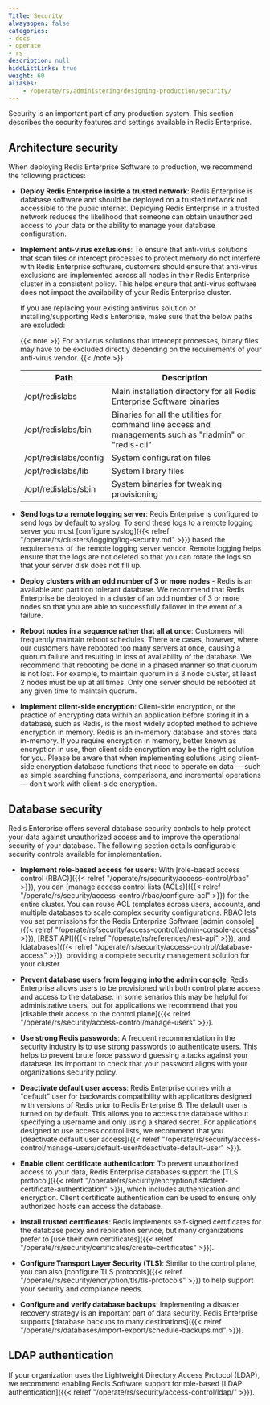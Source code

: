 ```yaml
---
Title: Security
alwaysopen: false
categories:
- docs
- operate
- rs
description: null
hideListLinks: true
weight: 60
aliases:
    - /operate/rs/administering/designing-production/security/
---
```

Security is an important part of any production system. This section describes the security features and settings available in Redis Enterprise.

## Architecture security

When deploying Redis Enterprise Software to production, we recommend the following practices:

- **Deploy Redis Enterprise inside a trusted network**:  Redis Enterprise is database software and should be deployed on a trusted network not accessible to the public internet. Deploying Redis Enterprise in a trusted network reduces the likelihood that someone can obtain unauthorized access to your data or the ability to manage your database configuration.

- **Implement anti-virus exclusions**: To ensure that anti-virus solutions that scan files or intercept processes to protect memory do not interfere with Redis Enterprise software, customers should ensure that anti-virus exclusions are implemented across all nodes in their Redis Enterprise cluster in a consistent policy. This helps ensure that anti-virus software does not impact the availability of your Redis Enterprise cluster.

    If you are replacing your existing antivirus solution or installing/supporting Redis Enterprise, make sure that the below paths are excluded:

    {{< note >}}
For antivirus solutions that intercept processes, binary files may have to be excluded directly depending on the requirements of your anti-virus vendor.
    {{< /note >}}

    | **Path** | **Description** |
    |------------|-----------------|
    | /opt/redislabs | Main installation directory for all Redis Enterprise Software binaries |
    | /opt/redislabs/bin | Binaries for all the utilities for command line access and managements such as "rladmin" or "redis-cli" |
    | /opt/redislabs/config | System configuration files |
    | /opt/redislabs/lib | System library files |
    | /opt/redislabs/sbin | System binaries for tweaking provisioning |

- **Send logs to a remote logging server**: Redis Enterprise is configured to send logs by default to syslog. To send these logs to a remote logging server you must [configure syslog]({{< relref "/operate/rs/clusters/logging/log-security.md" >}}) based the requirements of the remote logging server vendor. Remote logging helps ensure that the logs are not deleted so that you can rotate the logs so that your server disk does not fill up.

- **Deploy clusters with an odd number of 3 or more nodes** - Redis is an available and partition tolerant database. We recommend that Redis Enterprise be deployed in a cluster of an odd number of 3 or more nodes so that you are able to successfully failover in the event of a failure.

- **Reboot nodes in a sequence rather that all at once**: Customers will frequently maintain reboot schedules. There are cases, however, where our customers have rebooted too many servers at once, causing a quorum failure and resulting in loss of availability of the database. We recommend that rebooting be done in a phased manner so that quorum is not lost. For example, to maintain quorum in a 3 node cluster, at least 2 nodes must be up at all times. Only one server should be rebooted at any given time to maintain quorum.

- **Implement client-side encryption**: Client-side encryption, or the practice of encrypting data within an application before storing it in a database, such as Redis, is the most widely adopted method to achieve encryption in memory. Redis is an in-memory database and stores data in-memory. If you require encryption in memory, better known as encryption in use, then client side encryption may be the right solution for you. Please be aware that when implementing solutions using client-side encryption database functions that need to operate on data — such as simple searching functions, comparisons, and incremental operations — don’t work with client-side encryption.

## Database security

Redis Enterprise offers several database security controls to help protect your data against unauthorized access and to improve the operational security of your database. The following section details configurable security controls available for implementation.

- **Implement role-based access for users**: With [role-based access control (RBAC)]({{< relref "/operate/rs/security/access-control/rbac" >}}), you can [manage access control lists (ACLs)]({{< relref "/operate/rs/security/access-control/rbac/configure-acl" >}}) for the entire cluster. You can reuse ACL templates across users, accounts, and multiple databases to scale complex security configurations. RBAC lets you set permissions for the Redis Enterprise Software [admin console]({{< relref "/operate/rs/security/access-control/admin-console-access" >}}), [REST API]({{< relref "/operate/rs/references/rest-api" >}}), and [databases]({{< relref "/operate/rs/security/access-control/database-access" >}}), providing a complete security management solution for your cluster.

- **Prevent database users from logging into the admin console**: Redis Enterprise allows users to be provisioned with both control plane access and access to the database. In some senarios this may be helpful for administrative users, but for applications we recommend that you [disable their access to the control plane]({{< relref "/operate/rs/security/access-control/manage-users" >}}).

- **Use strong Redis passwords**: A frequent recommendation in the security industry is to use strong passwords to authenticate users. This helps to prevent brute force password guessing attacks against your database. Its important to check that your password aligns with your organizations security policy.

- **Deactivate default user access**: Redis Enterprise comes with a "default" user for backwards compatibility with applications designed with versions of Redis prior to Redis Enterprise 6. The default user is turned on by default. This allows you to access the database without specifying a username and only using a shared secret. For applications designed to use access control lists, we recommend that you [deactivate default user access]({{< relref "/operate/rs/security/access-control/manage-users/default-user#deactivate-default-user" >}}).

- **Enable client certificate authentication**: To prevent unauthorized access to your data, Redis Enterprise databases support the [TLS protocol]({{< relref "/operate/rs/security/encryption/tls#client-certificate-authentication" >}}), which includes authentication and encryption. Client certificate authentication can be used to ensure only authorized hosts can access the database.

- **Install trusted certificates**: Redis implements self-signed certificates for the database proxy and replication service, but many organizations prefer to [use their own certificates]({{< relref "/operate/rs/security/certificates/create-certificates" >}}).

- **Configure Transport Layer Security (TLS)**: Similar to the control plane, you can also [configure TLS protocols]({{< relref "/operate/rs/security/encryption/tls/tls-protocols" >}}) to help support your security and compliance needs.

- **Configure and verify database backups**: Implementing a disaster recovery strategy is an important part of data security. Redis Enterprise supports [database backups to many destinations]({{< relref "/operate/rs/databases/import-export/schedule-backups.md" >}}).

## LDAP authentication

If your organization uses the Lightweight Directory Access Protocol (LDAP), we recommend enabling Redis Software support for role-based [LDAP authentication]({{< relref "/operate/rs/security/access-control/ldap/" >}}).

